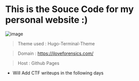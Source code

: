 # This is the Souce Code for my personal website :)

![image](https://github.com/0x157/iloveforensics.com/assets/102762345/b4b747bd-9008-49ff-b476-dd4fa7342ecf)

> Theme used : Hugo-Terminal-Theme

> Domain : https://iloveforensics.com/

> Host : Github Pages

* Will Add CTF writeups in the following days

